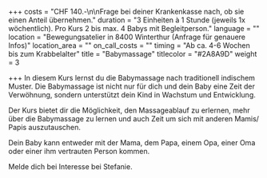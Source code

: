 +++
costs = "CHF 140.-\n\nFrage bei deiner Krankenkasse nach, ob sie einen Anteil übernehmen."
duration = "3 Einheiten à 1 Stunde (jeweils 1x wöchentlich). Pro Kurs 2 bis max. 4 Babys mit Begleitperson."
language = ""
location = "Bewegungsatelier in 8400 Winterthur (Anfrage für genauere Infos)"
location_area = ""
on_call_costs = ""
timing = "Ab ca. 4-6 Wochen bis zum Krabbelalter"
title = "Babymassage"
titlecolor = "#2A8A9D"
weight = 3

+++
In diesem Kurs lernst du die Babymassage nach traditionell indischem Muster. Die Babymassage ist nicht nur für dich und dein Baby eine Zeit der Verwöhnung, sondern unterstützt dein Kind in Wachstum und Entwicklung.

Der Kurs bietet dir die Möglichkeit, den Massageablauf zu erlernen, mehr über die Babymassage zu lernen und auch Zeit um sich mit anderen Mamis/ Papis auszutauschen.

Dein Baby kann entweder mit der Mama, dem Papa, einem Opa, einer Oma oder einer ihm vertrauten Person kommen.

Melde dich bei Interesse bei Stefanie.